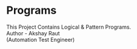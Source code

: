 # Programs
This Project Contains Logical & Pattern Programs.
<br>
Author - Akshay Raut
<br>
(Automation Test Engineer)